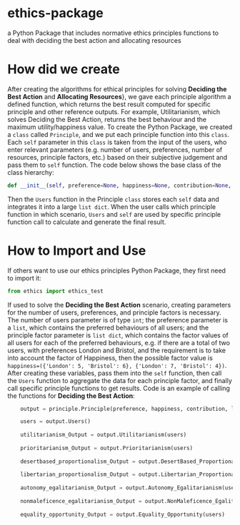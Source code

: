 # ethics-package
a Python Package that includes normative ethics principles functions to deal with deciding the best action and allocating resources

# How did we create
After creating the algorithms for ethical principles for solving __Deciding the Best Action__ and __Allocating Resources__}, we gave each principle algorithm a defined function, which returns the best result computed for specific principle and other reference outputs. For example, Utilitarianism, which solves Deciding the Best Action, returns the best behaviour and the maximum utility/happiness value. To create the Python Package, we created a `class` called `Principle`, and we put each principle function into this `class`. Each `self` parameter in this `class` is taken from the input of the users, who enter relevant parameters (e.g. number of users, preferences, number of resources, principle factors, etc.) based on their subjective judgement and pass them to `self` function. The code below shows the base class of the class hierarchy:
```python
def __init__(self, preference=None, happiness=None, contribution=None, luck=None, autonomy=None, harm=None, opportunity=None, resources=None, resources_num=0, users=0)
```
Then the `Users` function in the Principle `class` stores each `self` data and integrates it into a large `list dict`. When the user calls which principle function in which scenario, `Users` and `self` are used by specific principle function call to calculate and generate the final result.


# How to Import and Use
If others want to use our ethics principles Python Package, they first need to import it:
```python
from ethics import ethics_test
```
If used to solve the __Deciding the Best Action__ scenario, creating parameters for the number of users, preferences, and principle factors is necessary. The number of users parameter is of type `int`; the preference parameter is a `list`, which contains the preferred behaviours of all users; and the principle factor parameter is `list dict`, which contains the factor values of all users for each of the preferred behaviours, e.g. if there are a total of two users, with preferences London and Bristol, and the requirement is to take into account the factor of Happiness, then the possible factor value is `happiness=({'London': 5, 'Bristol': 6}, {'London': 7, 'Bristol': 4})`. After creating these variables, pass them into the `self` function, then call the `Users` function to aggregate the data for each principle factor, and finally call specific principle functions to get results. Code is an example of calling the functions for __Deciding the Best Action__:
```python
    output = principle.Principle(preference, happiness, contribution, luck, autonomy, harm, opportunity, None, 0, num_user)

    users = output.Users()
    
    utilitarianism_Output = output.Utilitarianism(users)
    
    prioritarianism_Output = output.Prioritarianism(users)
    
    desertbased_proportionalism_Output = output.DesertBased_Proportionalism(users)
    
    libertarian_proportionalism_Output = output.Libertarian_Proportionalism(users)
    
    autonomy_egalitarianism_Output = output.Autonomy_Egalitarianism(users)
    
    nonmaleficence_egalitarianism_Output = output.NonMaleficence_Egalitarianism(users)
    
    equality_opportunity_Output = output.Equality_Opportunity(users)
```

